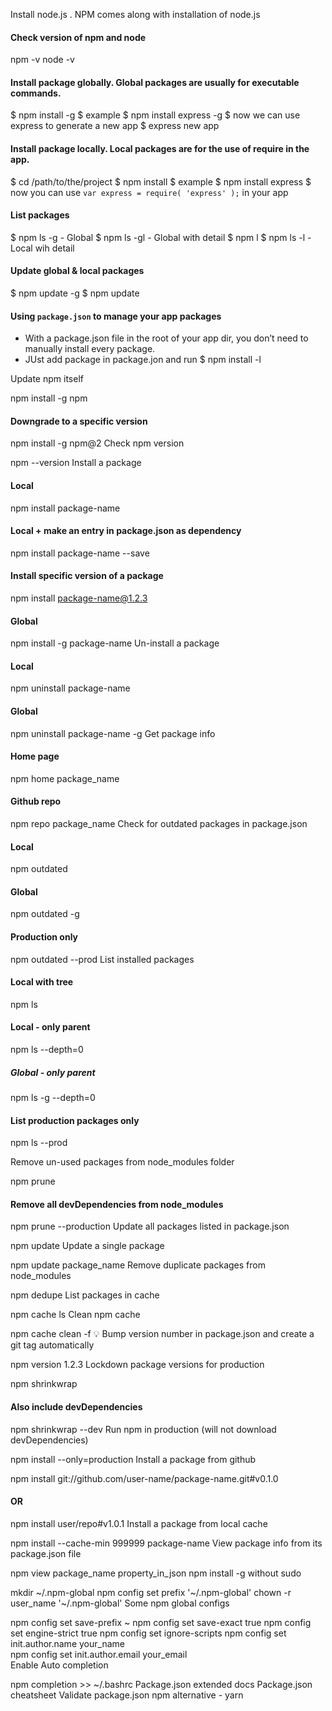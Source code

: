 
Install node.js . NPM comes along with installation of node.js

#### Check version of npm and node
npm -v
node -v

#### Install package globally. Global packages are usually for executable commands.
$ npm install <package name> -g
$ example
$ npm install express -g
$ now we can use express to generate a new app
$ express new app

#### Install package locally. Local packages are for the use of require in the app.
$ cd /path/to/the/project
$ npm install <package name>
$ example
$ npm install express
$ now you can use `var express = require( 'express' );` in your app

#### List packages
$ npm ls -g - Global
$ npm ls -gl - Global with detail
$ npm l
$ npm ls -l - Local wih detail

#### Update global & local packages
$ npm update -g
$ npm update

#### Using `package.json` to manage your app packages
- With a package.json file in the root of your app dir, you don’t need to manually install every package.
- JUst add package in package.jon and run $ npm install -l

Update npm itself

npm install -g npm
#### Downgrade to a specific version
npm install -g npm@2
Check npm version

npm --version
Install a package

#### Local 
npm install package-name

#### Local + make an entry in package.json as dependency
npm install package-name --save

#### Install specific version of a package
npm install package-name@1.2.3

#### Global
npm install -g package-name
Un-install a package

#### Local
npm uninstall package-name

#### Global
npm uninstall package-name -g
Get package info

#### Home page
npm home package_name
#### Github repo
npm repo package_name
Check for outdated packages in package.json

#### Local
npm outdated

#### Global
npm outdated -g

#### Production only
npm outdated --prod
List installed packages

#### Local with tree
npm ls

#### Local - only parent
npm ls --depth=0

##### Global - only parent
npm ls -g --depth=0

#### List production packages only
npm ls --prod

Remove un-used packages from node_modules folder

npm prune

#### Remove all devDependencies from node_modules 
npm prune --production
Update all packages listed in package.json

npm update
Update a single package

npm update package_name
Remove duplicate packages from node_modules

npm dedupe
List packages in cache

npm cache ls
Clean npm cache

npm cache clean -f
💡 Bump version number in package.json and create a git tag automatically

npm version 1.2.3
Lockdown package versions for production

npm shrinkwrap
#### Also include devDependencies
npm shrinkwrap --dev
Run npm in production (will not download devDependencies)

npm install --only=production
Install a package from github

npm install git://github.com/user-name/package-name.git#v0.1.0
#### OR
npm install user/repo#v1.0.1
Install a package from local cache

npm install --cache-min 999999 package-name
View package info from its package.json file

npm view package_name property_in_json
npm install -g without sudo

mkdir ~/.npm-global
npm config set prefix '~/.npm-global'
chown -r user_name '~/.npm-global'
Some npm global configs

npm config set save-prefix ~
npm config set save-exact true
npm config set engine-strict true
npm config set ignore-scripts
npm config set init.author.name your_name  
npm config set init.author.email your_email  
Enable Auto completion

npm completion >> ~/.bashrc
Package.json extended docs
Package.json cheatsheet
Validate package.json
npm alternative - yarn
